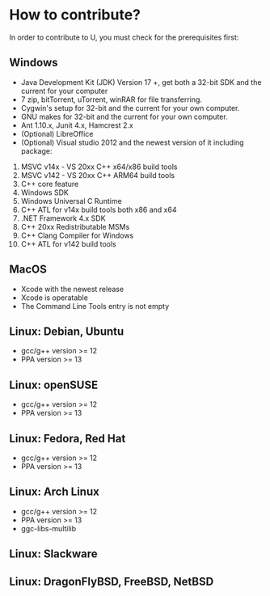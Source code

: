 
# How to contribute?
In order to contribute to U, you must check for the prerequisites first:
## Windows
- Java Development Kit (JDK) Version 17 +, get both a 32-bit SDK and the current for your computer
- 7 zip, bitTorrent, uTorrent, winRAR for file transferring.
- Cygwin's setup for 32-bit and the current for your own computer.
- GNU makes for 32-bit and the current for your own computer.
- Ant 1.10.x, Junit 4.x, Hamcrest 2.x
- (Optional) LibreOffice
- (Optional) Visual studio 2012 and the newest version of it including package:
1. MSVC v14x - VS 20xx C++ x64/x86 build tools
2. MSVC v142 - VS 20xx C++ ARM64 build tools
3. C++ core feature
4. Windows SDK
5. Windows Universal C Runtime
6. C++ ATL for v14x build tools both x86 and x64
7. .NET Framework 4.x SDK
8. C++ 20xx Redistributable MSMs
9. C++ Clang Compiler for Windows
10. C++ ATL for v142 build tools
## MacOS
- Xcode with the newest release
- Xcode is operatable
- The Command Line Tools entry is not empty
## Linux: Debian, Ubuntu
- gcc/g++ version >= 12
- PPA version >= 13
## Linux: openSUSE
- gcc/g++ version >= 12
- PPA version >= 13
## Linux: Fedora, Red Hat
- gcc/g++ version >= 12
- PPA version >= 13
## Linux: Arch Linux
- gcc/g++ version >= 12
- PPA version >= 13
- ggc-libs-multilib
## Linux: Slackware
## Linux: DragonFlyBSD, FreeBSD, NetBSD
